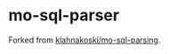 # mo-sql-parser

Forked from [klahnakoski/mo-sql-parsing](https://github.com/klahnakoski/mo-sql-parsing).
